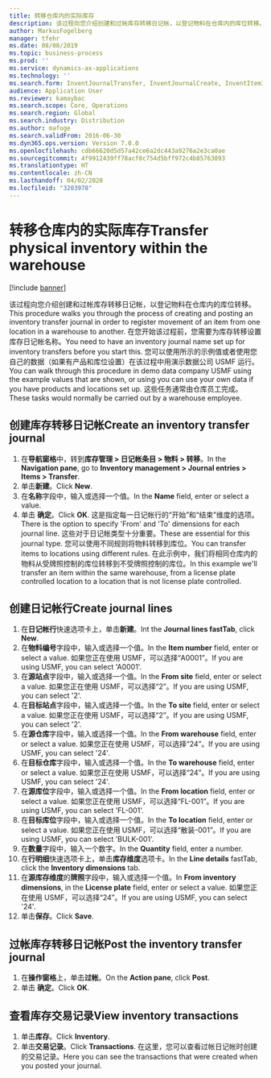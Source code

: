 ```yaml
---
title: 转移仓库内的实际库存
description: 该过程向您介绍创建和过帐库存转移日记帐，以登记物料在仓库内的库位转移。
author: MarkusFogelberg
manager: tfehr
ms.date: 08/08/2019
ms.topic: business-process
ms.prod: ''
ms.service: dynamics-ax-applications
ms.technology: ''
ms.search.form: InventJournalTransfer, InventJournalCreate, InventItemIdLookupSimple, InventLocationIdLookup, WMSLocationIdLookup, InventTrans
audience: Application User
ms.reviewer: kamaybac
ms.search.scope: Core, Operations
ms.search.region: Global
ms.search.industry: Distribution
ms.author: mafoge
ms.search.validFrom: 2016-06-30
ms.dyn365.ops.version: Version 7.0.0
ms.openlocfilehash: cdb66620d5d57a42ce6a2dc443a9276a2e3ca0ae
ms.sourcegitcommit: 4f9912439ff78acf0c754d5bff972c4b85763093
ms.translationtype: HT
ms.contentlocale: zh-CN
ms.lasthandoff: 04/02/2020
ms.locfileid: "3203978"
---
```

# <a name="transfer-physical-inventory-within-the-warehouse"></a><span data-ttu-id="1ed27-103">转移仓库内的实际库存</span><span class="sxs-lookup"><span data-stu-id="1ed27-103">Transfer physical inventory within the warehouse</span></span>

[!include [banner](../../includes/banner.md)]

<span data-ttu-id="1ed27-104">该过程向您介绍创建和过帐库存转移日记帐，以登记物料在仓库内的库位转移。</span><span class="sxs-lookup"><span data-stu-id="1ed27-104">This procedure walks you through the process of creating and posting an inventory transfer journal in order to register movement of an item from one location in a warehouse to another.</span></span> <span data-ttu-id="1ed27-105">在您开始该过程前，您需要为库存转移设置库存日记帐名称。</span><span class="sxs-lookup"><span data-stu-id="1ed27-105">You need to have an inventory journal name set up for inventory transfers before you start this.</span></span> <span data-ttu-id="1ed27-106">您可以使用所示的示例值或者使用您自己的数据（如果有产品和库位设置）在该过程中用演示数据公司 USMF 运行。</span><span class="sxs-lookup"><span data-stu-id="1ed27-106">You can walk through this procedure in demo data company USMF using the example values that are shown, or using you can use your own data if you have products and locations set up.</span></span> <span data-ttu-id="1ed27-107">这些任务通常由仓库员工完成。</span><span class="sxs-lookup"><span data-stu-id="1ed27-107">These tasks would normally be carried out by a warehouse employee.</span></span>


## <a name="create-an-inventory-transfer-journal"></a><span data-ttu-id="1ed27-108">创建库存转移日记帐</span><span class="sxs-lookup"><span data-stu-id="1ed27-108">Create an inventory transfer journal</span></span>
1. <span data-ttu-id="1ed27-109">在**导航窗格**中，转到**库存管理 > 日记帐条目 > 物料 > 转移**。</span><span class="sxs-lookup"><span data-stu-id="1ed27-109">In the **Navigation pane**, go to **Inventory management > Journal entries > Items > Transfer**.</span></span>
2. <span data-ttu-id="1ed27-110">单击**新建**。</span><span class="sxs-lookup"><span data-stu-id="1ed27-110">Click **New**.</span></span>
3. <span data-ttu-id="1ed27-111">在**名称**字段中，输入或选择一个值。</span><span class="sxs-lookup"><span data-stu-id="1ed27-111">In the **Name** field, enter or select a value.</span></span>
4. <span data-ttu-id="1ed27-112">单击 **确定**。</span><span class="sxs-lookup"><span data-stu-id="1ed27-112">Click **OK**.</span></span> <span data-ttu-id="1ed27-113">这是指定每一日记帐行的“开始”和“结束”维度的选项。</span><span class="sxs-lookup"><span data-stu-id="1ed27-113">There is the option to specify 'From' and 'To' dimensions for each journal line.</span></span> <span data-ttu-id="1ed27-114">这些对于日记帐类型十分重要。</span><span class="sxs-lookup"><span data-stu-id="1ed27-114">These are essential for this journal type.</span></span> <span data-ttu-id="1ed27-115">您可以使用不同规则将物料转移到库位。</span><span class="sxs-lookup"><span data-stu-id="1ed27-115">You can transfer items to locations using different rules.</span></span> <span data-ttu-id="1ed27-116">在此示例中，我们将相同仓库内的物料从受牌照控制的库位转移到不受牌照控制的库位。</span><span class="sxs-lookup"><span data-stu-id="1ed27-116">In this example we'll transfer an item within the same warehouse, from a license plate controlled location to a location that is not license plate controlled.</span></span>   

## <a name="create-journal-lines"></a><span data-ttu-id="1ed27-117">创建日记帐行</span><span class="sxs-lookup"><span data-stu-id="1ed27-117">Create journal lines</span></span>
1. <span data-ttu-id="1ed27-118">在**日记帐行**快速选项卡上，单击**新建**。</span><span class="sxs-lookup"><span data-stu-id="1ed27-118">Int the **Journal lines fastTab**, click **New**.</span></span>
2. <span data-ttu-id="1ed27-119">在**物料编号**字段中，输入或选择一个值。</span><span class="sxs-lookup"><span data-stu-id="1ed27-119">In the **Item number** field, enter or select a value.</span></span> <span data-ttu-id="1ed27-120">如果您正在使用 USMF，可以选择“A0001”。</span><span class="sxs-lookup"><span data-stu-id="1ed27-120">If you are using USMF, you can select 'A0001'.</span></span>  
3. <span data-ttu-id="1ed27-121">在**源站点**字段中，输入或选择一个值。</span><span class="sxs-lookup"><span data-stu-id="1ed27-121">In the **From site** field, enter or select a value.</span></span> <span data-ttu-id="1ed27-122">如果您正在使用 USMF，可以选择“2”。</span><span class="sxs-lookup"><span data-stu-id="1ed27-122">If you are using USMF, you can select '2'.</span></span>  
4. <span data-ttu-id="1ed27-123">在**目标站点**字段中，输入或选择一个值。</span><span class="sxs-lookup"><span data-stu-id="1ed27-123">In the **To site** field, enter or select a value.</span></span> <span data-ttu-id="1ed27-124">如果您正在使用 USMF，可以选择“2”。</span><span class="sxs-lookup"><span data-stu-id="1ed27-124">If you are using USMF, you can select '2'.</span></span>  
5. <span data-ttu-id="1ed27-125">在**源仓库**字段中，输入或选择一个值。</span><span class="sxs-lookup"><span data-stu-id="1ed27-125">In the **From warehouse** field, enter or select a value.</span></span> <span data-ttu-id="1ed27-126">如果您正在使用 USMF，可以选择“24”。</span><span class="sxs-lookup"><span data-stu-id="1ed27-126">If you are using USMF, you can select '24'.</span></span>  
6. <span data-ttu-id="1ed27-127">在**目标仓库**字段中，输入或选择一个值。</span><span class="sxs-lookup"><span data-stu-id="1ed27-127">In the **To warehouse** field, enter or select a value.</span></span> <span data-ttu-id="1ed27-128">如果您正在使用 USMF，可以选择“24”。</span><span class="sxs-lookup"><span data-stu-id="1ed27-128">If you are using USMF, you can select '24'.</span></span>  
7. <span data-ttu-id="1ed27-129">在**源库位**字段中，输入或选择一个值。</span><span class="sxs-lookup"><span data-stu-id="1ed27-129">In the **From location** field, enter or select a value.</span></span> <span data-ttu-id="1ed27-130">如果您正在使用 USMF，可以选择“FL-001”。</span><span class="sxs-lookup"><span data-stu-id="1ed27-130">If you are using USMF, you can select 'FL-001'.</span></span>  
8. <span data-ttu-id="1ed27-131">在**目标库位**字段中，输入或选择一个值。</span><span class="sxs-lookup"><span data-stu-id="1ed27-131">In the **To location** field, enter or select a value.</span></span> <span data-ttu-id="1ed27-132">如果您正在使用 USMF，可以选择“散装-001”。</span><span class="sxs-lookup"><span data-stu-id="1ed27-132">If you are using USMF, you can select 'BULK-001'.</span></span>  
9. <span data-ttu-id="1ed27-133">在**数量**字段中，输入一个数字。</span><span class="sxs-lookup"><span data-stu-id="1ed27-133">In the **Quantity** field, enter a number.</span></span>
10. <span data-ttu-id="1ed27-134">在**行明细**快速选项卡上，单击**库存维度**选项卡。</span><span class="sxs-lookup"><span data-stu-id="1ed27-134">In the **Line details** fastTab, click the **Inventory dimensions** tab.</span></span>
11. <span data-ttu-id="1ed27-135">在**源库存维度**的**牌照**字段中，输入或选择一个值。</span><span class="sxs-lookup"><span data-stu-id="1ed27-135">In **From inventory dimensions**, in the **License plate** field, enter or select a value.</span></span> <span data-ttu-id="1ed27-136">如果您正在使用 USMF，可以选择“24”。</span><span class="sxs-lookup"><span data-stu-id="1ed27-136">If you are using USMF, you can select '24'.</span></span>  
12. <span data-ttu-id="1ed27-137">单击**保存**。</span><span class="sxs-lookup"><span data-stu-id="1ed27-137">Click **Save**.</span></span>

## <a name="post-the-inventory-transfer-journal"></a><span data-ttu-id="1ed27-138">过帐库存转移日记帐</span><span class="sxs-lookup"><span data-stu-id="1ed27-138">Post the inventory transfer journal</span></span>
1. <span data-ttu-id="1ed27-139">在**操作窗格**上，单击**过帐**。</span><span class="sxs-lookup"><span data-stu-id="1ed27-139">On the **Action pane**, click **Post**.</span></span>
2. <span data-ttu-id="1ed27-140">单击 **确定**。</span><span class="sxs-lookup"><span data-stu-id="1ed27-140">Click **OK**.</span></span>

## <a name="view-inventory-transactions"></a><span data-ttu-id="1ed27-141">查看库存交易记录</span><span class="sxs-lookup"><span data-stu-id="1ed27-141">View inventory transactions</span></span>
1. <span data-ttu-id="1ed27-142">单击**库存**。</span><span class="sxs-lookup"><span data-stu-id="1ed27-142">Click **Inventory**.</span></span>
2. <span data-ttu-id="1ed27-143">单击**交易记录**。</span><span class="sxs-lookup"><span data-stu-id="1ed27-143">Click **Transactions**.</span></span> <span data-ttu-id="1ed27-144">在这里，您可以查看过帐日记帐时创建的交易记录。</span><span class="sxs-lookup"><span data-stu-id="1ed27-144">Here you can see the transactions that were created when you posted your journal.</span></span>  

